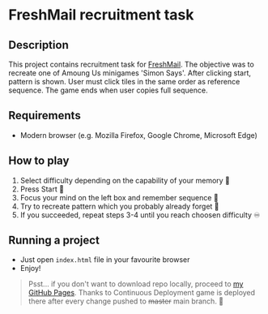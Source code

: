 # FreshMail recruitment task

## Description

This project contains recruitment task for [FreshMail](https://freshmail.pl/). The objective was to recreate one of Amoung Us minigames 'Simon Says'. After clicking start, pattern is shown. User must click tiles in the same order as reference sequence. The game ends when user copies full sequence.

## Requirements

- Modern browser (e.g. Mozilla Firefox, Google Chrome, Microsoft Edge)

## How to play

1. Select difficulty depending on the capability of your memory 🧠
2. Press Start 🏃
3. Focus your mind on the left box and remember sequence 👀
4. Try to recreate pattern which you probably already forget 🤔
5. If you succeeded, repeat steps 3-4 until you reach choosen difficulty ♾️

## Running a project

- Just open `index.html` file in your favourite browser
- Enjoy!

> Psst... if you don't want to download repo locally, proceed to [my GitHub Pages](https://jayesns.github.io/simon-says/). Thanks to Continuous Deployment game is deployed there after every change pushed to ~~master~~ main branch. 🙈
